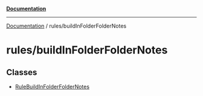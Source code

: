 [**Documentation**](https://raw.githubusercontent.com/Christian-Me/obsidian-front-matter-automate/main/doc/README.md)

***

[Documentation](https://raw.githubusercontent.com/Christian-Me/obsidian-front-matter-automate/main/doc/README.md) / rules/buildInFolderFolderNotes

# rules/buildInFolderFolderNotes

## Classes

- [RuleBuildInFolderFolderNotes](https://raw.githubusercontent.com/Christian-Me/obsidian-front-matter-automate/main/doc/rules/buildInFolderFolderNotes/classes/RuleBuildInFolderFolderNotes.md)
